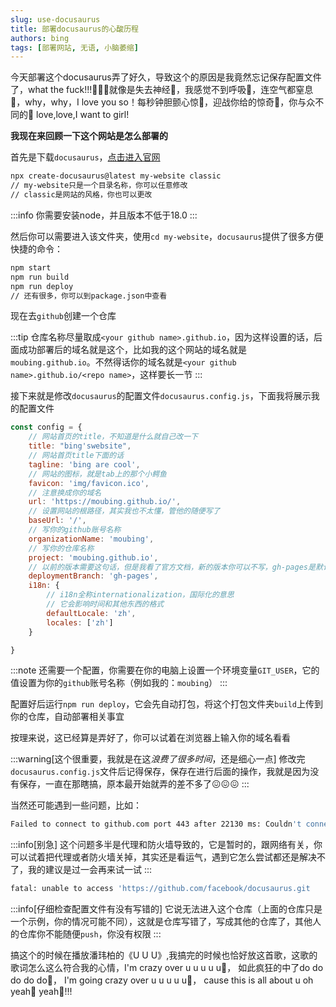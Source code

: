```yaml
---
slug: use-docusaurus
title: 部署docusaurus的心酸历程
authors: bing
tags: [部署网站, 无语, 小脑萎缩]
---
```


今天部署这个docusaurus弄了好久，导致这个的原因是我竟然忘记保存配置文件了，what the fuck!!!🤣🤣🤣就像是失去神经🤪，我感觉不到呼吸🤪，连空气都窒息🤪，why，why，I love you so！每秒钟胆颤心惊🤡，迎战你给的惊奇🤡，你与众不同的🤡 love,love,I want to girl!

**我现在来回顾一下这个网站是怎么部署的**

首先是下载`docusaurus`，[点击进入官网](https://docusaurus.io/)

```bash
npx create-docusaurus@latest my-website classic
// my-website只是一个目录名称，你可以任意修改
// classic是网站的风格，你也可以更改
```

:::info
你需要安装node，并且版本不低于18.0
:::

然后你可以需要进入该文件夹，使用`cd my-website`，`docusaurus`提供了很多方便快捷的命令：

```bash
npm start
npm run build
npm run deploy
// 还有很多，你可以到package.json中查看
```

现在去`github`创建一个仓库

:::tip
仓库名称尽量取成`<your github name>.github.io`，因为这样设置的话，后面成功部署后的域名就是这个，比如我的这个网站的域名就是`moubing.github.io`。不然得话你的域名就是`<your github name>.github.io/<repo name>`，这样要长一节
:::

接下来就是修改`docusaurus`的配置文件`docusaurus.config.js`，下面我将展示我的配置文件

```js
const config = {
    // 网站首页的title，不知道是什么就自己改一下
    title: "bing'swebsite", 
    // 网站首页title下面的话
    tagline: 'bing are cool', 
    // 网站的图标，就是tab上的那个小鳄鱼
    favicon: 'img/favicon.ico',
    // 注意换成你的域名
    url: 'https://moubing.github.io/',
    // 设置网站的根路径，其实我也不太懂，管他的随便写了
    baseUrl: '/', 
    // 写你的github账号名称
    organizationName: 'moubing', 
    // 写你的仓库名称
    project: 'moubing.github.io', 
    // 以前的版本需要这句话，但是我看了官方文档，新的版本你可以不写，gh-pages是默认值
    deploymentBranch: 'gh-pages', 
    i18n: {
        // i18n全称internationalization，国际化的意思
        // 它会影响时间和其他东西的格式
        defaultLocale: 'zh',
        locales: ['zh']
    }

}
```

:::note
还需要一个配置，你需要在你的电脑上设置一个环境变量`GIT_USER`，它的值设置为你的`github`账号名称（例如我的：`moubing`）
:::

配置好后运行`npm run deploy`，它会先自动打包，将这个打包文件夹`build`上传到你的仓库，自动部署相关事宜

按理来说，这已经算是弄好了，你可以试着在浏览器上输入你的域名看看

:::warning[这个很重要，我就是在这*浪费了很多时间*，还是细心一点]
修改完`docusaurus.config.js`文件后记得保存，保存在进行后面的操作，我就是因为没有保存，一直在那瞎搞，原本最开始就弄的差不多了😖😖😖
:::

当然还可能遇到一些问题，比如：

```bash
Failed to connect to github.com port 443 after 22130 ms: Couldn't connect to server
```

:::info[别急]
这个问题多半是代理和防火墙导致的，它是暂时的，跟网络有关，你可以试着把代理或者防火墙关掉，其实还是看运气，遇到它怎么尝试都还是解决不了，我的建议是过一会再来试一试
:::

```bash
fatal: unable to access 'https://github.com/facebook/docusaurus.git
```

:::info[仔细检查配置文件有没有写错的]
它说无法进入这个仓库（上面的仓库只是一个示例，你的情况可能不同），这就是仓库写错了，写成其他的仓库了，其他人的仓库你不能随便`push`，你没有权限
:::

搞这个的时候在播放潘玮柏的《U U U》,我搞完的时候也恰好放这首歌，这歌的歌词怎么这么符合我的心情，I'm crazy over u u u u u🤪， 如此疯狂的中了do do do do do🥰， I'm going crazy over u u u u u🤪， cause this is all about u oh yeah🥳 yeah🥳!!!






